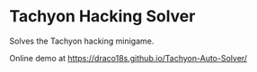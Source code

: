 Tachyon Hacking Solver
====================

Solves the Tachyon hacking minigame.

Online demo at https://draco18s.github.io/Tachyon-Auto-Solver/
